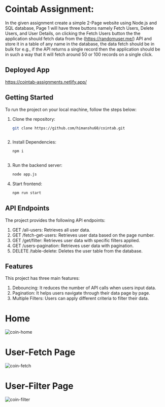 # Cointab Assignment:
In the given assignment create a simple 2-Page website using Node.js and SQL database, Page 1 will have three
buttons namely Fetch Users, Delete Users, and User Details, on clicking the Fetch Users button the
the application should fetch data from the (https://randomuser.me/) API and store it in a table of any
name in the database, the data fetch should be in bulk for e.g., if the API returns a single record
then the application should be in such a way that it will fetch around 50 or 100 records on a single
click.

## Deployed App
https://cointab-assignments.netlify.app/


## Getting Started
To run the project on your local machine, follow the steps below:

1. Clone the repository:

   ```bash
   git clone https://github.com/himanshu60/cointab.git
  
2. Install Dependencies:

   ```bash
   npm i 
  
3. Run the backend server:

   ```bash
   node app.js

4. Start frontend:

   ```bash
   npm run start

## API Endpoints
The project provides the following API endpoints:

1. GET /all-users: Retrieves all user data.
2. GET /fetch-get-users: Retrieves user data based on the page number.
3. GET /get/filter: Retrieves user data with specific filters applied.
4. GET /users-pagination: Retrieves user data with pagination.
5. DELETE /table-delete: Deletes the user table from the database.


## Features
This project has three main features:

1. Debouncing: It reduces the number of API calls when users input data.
2. Pagination: It helps users navigate through their data page by page.
3. Multiple Filters: Users can apply different criteria to filter their data.

# Home
![coin-home](https://github.com/himanshu60/cointab/assets/65457075/2df3cadc-02ce-4976-ac9d-2020007b61b8)

# User-Fetch Page

![coin-fetch](https://github.com/himanshu60/cointab/assets/65457075/2e1e4d31-6fa7-44e5-b265-5c81035f3b9e)

# User-Filter Page
![coin-filter](https://github.com/himanshu60/cointab/assets/65457075/279a0643-3adc-4ec6-96d5-74195a7e0623)
